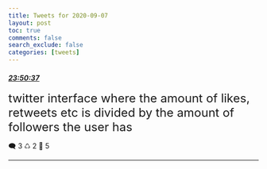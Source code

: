 ```yaml
---
title: Tweets for 2020-09-07
layout: post
toc: true
comments: false
search_exclude: false
categories: [tweets]
---
```



#### <a href = "https://twitter.com/deepfates/status/1303209104102567937">*23:50:37*</a>

<font size="5">twitter interface where the amount of likes, retweets etc is divided by the amount of followers the user has</font>



🗨️ 3 ♺ 2 🤍  5   

---
    
            

